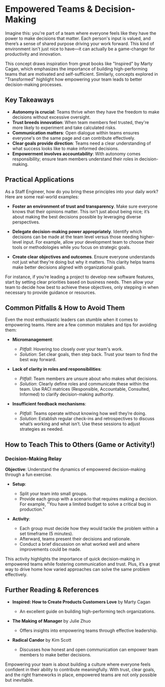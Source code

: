 # Empowered Teams & Decision-Making

Imagine this: you're part of a team where everyone feels like they have the power to make decisions that matter. Each person's input is valued, and there’s a sense of shared purpose driving your work forward. This kind of environment isn't just nice to have—it can actually be a game-changer for productivity and innovation. 

This concept draws inspiration from great books like "Inspired" by Marty Cagan, which emphasizes the importance of building high-performing teams that are motivated and self-sufficient. Similarly, concepts explored in "Transformed" highlight how empowering your team leads to better decision-making processes.

## Key Takeaways

- **Autonomy is crucial**: Teams thrive when they have the freedom to make decisions without excessive oversight.
- **Trust breeds innovation**: When team members feel trusted, they're more likely to experiment and take calculated risks.
- **Communication matters**: Open dialogue within teams ensures everyone's on the same page and can contribute effectively.
- **Clear goals provide direction**: Teams need a clear understanding of what success looks like to make informed decisions.
- **Empowerment involves accountability**: With autonomy comes responsibility; ensure team members understand their roles in decision-making.

## Practical Applications

As a Staff Engineer, how do you bring these principles into your daily work? Here are some real-world examples:

- **Foster an environment of trust and transparency**. Make sure everyone knows that their opinions matter. This isn’t just about being nice; it’s about making the best decisions possible by leveraging diverse perspectives.
  
- **Delegate decision-making power appropriately**. Identify which decisions can be made at the team level versus those needing higher-level input. For example, allow your development team to choose their tools or methodologies while you focus on strategic goals.

- **Create clear objectives and outcomes**. Ensure everyone understands not just what they're doing but why it matters. This clarity helps teams make better decisions aligned with organizational goals.

For instance, if you’re leading a project to develop new software features, start by setting clear priorities based on business needs. Then allow your team to decide how best to achieve these objectives, only stepping in when necessary to provide guidance or resources.

## Common Pitfalls & How to Avoid Them

Even the most enthusiastic leaders can stumble when it comes to empowering teams. Here are a few common mistakes and tips for avoiding them:

- **Micromanagement**:
  - *Pitfall*: Hovering too closely over your team's work.
  - *Solution*: Set clear goals, then step back. Trust your team to find the best way forward.

- **Lack of clarity in roles and responsibilities**:
  - *Pitfall*: Team members are unsure about who makes what decisions.
  - *Solution*: Clearly define roles and communicate these within the team. Use RACI matrices (Responsible, Accountable, Consulted, Informed) to clarify decision-making authority.

- **Insufficient feedback mechanisms**:
  - *Pitfall*: Teams operate without knowing how well they’re doing.
  - *Solution*: Establish regular check-ins and retrospectives to discuss what’s working and what isn’t. Use these sessions to adjust strategies as needed.

## How to Teach This to Others (Game or Activity!)

### Decision-Making Relay

**Objective**: Understand the dynamics of empowered decision-making through a fun exercise.

- **Setup**:
  - Split your team into small groups.
  - Provide each group with a scenario that requires making a decision. For example, "You have a limited budget to solve a critical bug in production."

- **Activity**:
  - Each group must decide how they would tackle the problem within a set timeframe (5 minutes).
  - Afterward, teams present their decisions and rationale.
  - Conduct a brief discussion on what worked well and where improvements could be made.

This activity highlights the importance of quick decision-making in empowered teams while fostering communication and trust. Plus, it’s a great way to drive home how varied approaches can solve the same problem effectively.

## Further Reading & References

- **Inspired: How to Create Products Customers Love** by Marty Cagan
  - An excellent guide on building high-performing tech organizations.
  
- **The Making of Manager** by Julie Zhuo
  - Offers insights into empowering teams through effective leadership.

- **Radical Candor** by Kim Scott
  - Discusses how honest and open communication can empower team members to make better decisions. 

Empowering your team is about building a culture where everyone feels confident in their ability to contribute meaningfully. With trust, clear goals, and the right frameworks in place, empowered teams are not only possible but inevitable.